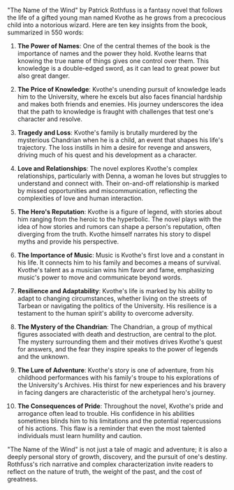 "The Name of the Wind" by Patrick Rothfuss is a fantasy novel that follows the life of a gifted young man named Kvothe as he grows from a precocious child into a notorious wizard. Here are ten key insights from the book, summarized in 550 words:

1. **The Power of Names**: One of the central themes of the book is the importance of names and the power they hold. Kvothe learns that knowing the true name of things gives one control over them. This knowledge is a double-edged sword, as it can lead to great power but also great danger.

2. **The Price of Knowledge**: Kvothe's unending pursuit of knowledge leads him to the University, where he excels but also faces financial hardship and makes both friends and enemies. His journey underscores the idea that the path to knowledge is fraught with challenges that test one's character and resolve.

3. **Tragedy and Loss**: Kvothe's family is brutally murdered by the mysterious Chandrian when he is a child, an event that shapes his life's trajectory. The loss instills in him a desire for revenge and answers, driving much of his quest and his development as a character.

4. **Love and Relationships**: The novel explores Kvothe's complex relationships, particularly with Denna, a woman he loves but struggles to understand and connect with. Their on-and-off relationship is marked by missed opportunities and miscommunication, reflecting the complexities of love and human interaction.

5. **The Hero's Reputation**: Kvothe is a figure of legend, with stories about him ranging from the heroic to the hyperbolic. The novel plays with the idea of how stories and rumors can shape a person's reputation, often diverging from the truth. Kvothe himself narrates his story to dispel myths and provide his perspective.

6. **The Importance of Music**: Music is Kvothe's first love and a constant in his life. It connects him to his family and becomes a means of survival. Kvothe's talent as a musician wins him favor and fame, emphasizing music's power to move and communicate beyond words.

7. **Resilience and Adaptability**: Kvothe's life is marked by his ability to adapt to changing circumstances, whether living on the streets of Tarbean or navigating the politics of the University. His resilience is a testament to the human spirit's ability to overcome adversity.

8. **The Mystery of the Chandrian**: The Chandrian, a group of mythical figures associated with death and destruction, are central to the plot. The mystery surrounding them and their motives drives Kvothe's quest for answers, and the fear they inspire speaks to the power of legends and the unknown.

9. **The Lure of Adventure**: Kvothe's story is one of adventure, from his childhood performances with his family's troupe to his explorations of the University's Archives. His thirst for new experiences and his bravery in facing dangers are characteristic of the archetypal hero's journey.

10. **The Consequences of Pride**: Throughout the novel, Kvothe's pride and arrogance often lead to trouble. His confidence in his abilities sometimes blinds him to his limitations and the potential repercussions of his actions. This flaw is a reminder that even the most talented individuals must learn humility and caution.

"The Name of the Wind" is not just a tale of magic and adventure; it is also a deeply personal story of growth, discovery, and the pursuit of one's destiny. Rothfuss's rich narrative and complex characterization invite readers to reflect on the nature of truth, the weight of the past, and the cost of greatness.